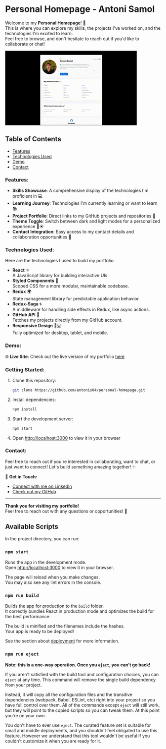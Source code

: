 # Personal Homepage - Antoni Samol

Welcome to my **Personal Homepage**! 🚀  
This is where you can explore my skills, the projects I've worked on, and the technologies I'm excited to learn.  
Feel free to browse, and don't hesitate to reach out if you'd like to collaborate or chat!

![Homepage Demo](public/resources/personalHomepage.gif)

## Table of Contents

- [Features](#features)
- [Technologies Used](#technologies-used)
- [Demo](#demo)
- [Contact](#contact)

### Features:

- **Skills Showcase**: A comprehensive display of the technologies I'm proficient in 💻
- **Learning Journey**: Technologies I'm currently learning or want to learn 📚
- **Project Portfolio**: Direct links to my GitHub projects and repositories 🚀
- **Theme Toggle**: Switch between dark and light modes for a personalized experience 🌙☀️
- **Contact Integration**: Easy access to my contact details and collaboration opportunities 🤝

### Technologies Used:

Here are the technologies I used to build my portfolio:

- **React** ⚛️  
  A JavaScript library for building interactive UIs.
- **Styled Components** 💅  
  Scoped CSS for a more modular, maintainable codebase.
- **Redux** 🌍  
  State management library for predictable application behavior.
- **Redux-Saga** 🌀  
  A middleware for handling side effects in Redux, like async actions.
- **GitHub API** 🔗  
  Fetches my projects directly from my GitHub account.
- **Responsive Design** 📱💻  
  Fully optimized for desktop, tablet, and mobile.

### Demo:

🌐 **Live Site**: Check out the live version of my portfolio [here](https://antonis04.github.io/personal-homepage/)

### Getting Started:

1. Clone this repository:
   ```bash
   git clone https://github.com/antonis04/personal-homepage.git
   ```
2. Install dependencies:
   ```bash
   npm install
   ```
3. Start the development server:
   ```bash
   npm start
   ```
4. Open [http://localhost:3000](http://localhost:3000) to view it in your browser

### Contact:

Feel free to reach out if you're interested in collaborating, want to chat, or just want to connect! Let's build something amazing together! ✨

📧 **Get in Touch:**

- [Connect with me on LinkedIn](https://www.linkedin.com/in/antoni-samol-44649a368/)
- [Check out my GitHub](https://github.com/antonis04)

---

**Thank you for visiting my portfolio!**  
Feel free to reach out with any questions or opportunities! 🌟

## Available Scripts

In the project directory, you can run:

### `npm start`

Runs the app in the development mode.\
Open [http://localhost:3000](http://localhost:3000) to view it in your browser.

The page will reload when you make changes.\
You may also see any lint errors in the console.

### `npm run build`

Builds the app for production to the `build` folder.\
It correctly bundles React in production mode and optimizes the build for the best performance.

The build is minified and the filenames include the hashes.\
Your app is ready to be deployed!

See the section about [deployment](https://facebook.github.io/create-react-app/docs/deployment) for more information.

### `npm run eject`

**Note: this is a one-way operation. Once you `eject`, you can't go back!**

If you aren't satisfied with the build tool and configuration choices, you can `eject` at any time. This command will remove the single build dependency from your project.

Instead, it will copy all the configuration files and the transitive dependencies (webpack, Babel, ESLint, etc) right into your project so you have full control over them. All of the commands except `eject` will still work, but they will point to the copied scripts so you can tweak them. At this point you're on your own.

You don't have to ever use `eject`. The curated feature set is suitable for small and middle deployments, and you shouldn't feel obligated to use this feature. However we understand that this tool wouldn't be useful if you couldn't customize it when you are ready for it.
